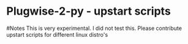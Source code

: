Plugwise-2-py - upstart scripts
===============================

#Notes
This is very experimental. I did not test this.
Please contribute upstart scripts for different linux distro's


